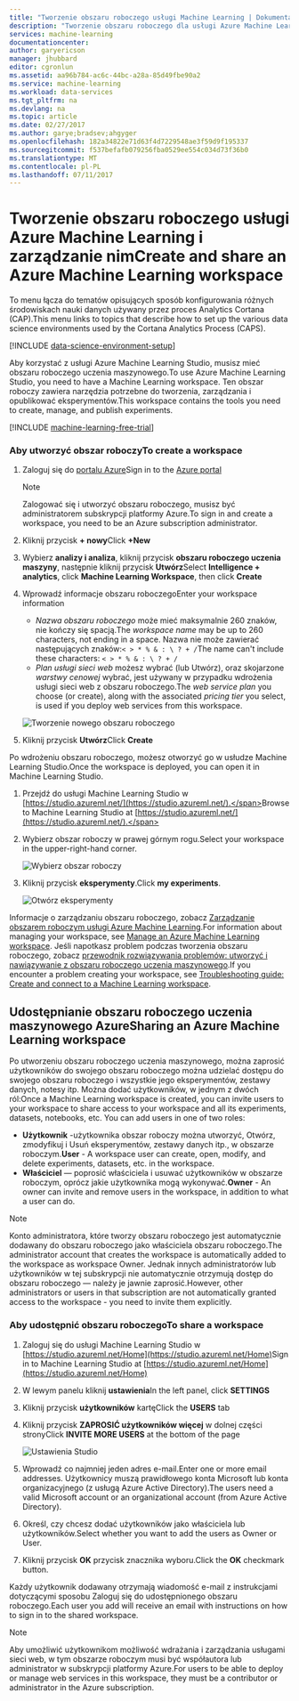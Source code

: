 ```yaml
---
title: "Tworzenie obszaru roboczego usługi Machine Learning | Dokumentacja firmy Microsoft"
description: "Tworzenie obszaru roboczego dla usługi Azure Machine Learning Studio"
services: machine-learning
documentationcenter: 
author: garyericson
manager: jhubbard
editor: cgronlun
ms.assetid: aa96b784-ac6c-44bc-a28a-85d49fbe90a2
ms.service: machine-learning
ms.workload: data-services
ms.tgt_pltfrm: na
ms.devlang: na
ms.topic: article
ms.date: 02/27/2017
ms.author: garye;bradsev;ahgyger
ms.openlocfilehash: 182a34822e71d63f4d7229548ae3f59d9f195337
ms.sourcegitcommit: f537befafb079256fba0529ee554c034d73f36b0
ms.translationtype: MT
ms.contentlocale: pl-PL
ms.lasthandoff: 07/11/2017
---
```

# <a name="create-and-share-an-azure-machine-learning-workspace"></a><span data-ttu-id="6caa1-103">Tworzenie obszaru roboczego usługi Azure Machine Learning i zarządzanie nim</span><span class="sxs-lookup"><span data-stu-id="6caa1-103">Create and share an Azure Machine Learning workspace</span></span>
<span data-ttu-id="6caa1-104">To menu łącza do tematów opisujących sposób konfigurowania różnych środowiskach nauki danych używany przez proces Analytics Cortana (CAP).</span><span class="sxs-lookup"><span data-stu-id="6caa1-104">This menu links to topics that describe how to set up the various data science environments used by the Cortana Analytics Process (CAPS).</span></span>

[!INCLUDE [data-science-environment-setup](../../includes/cap-setup-environments.md)]

<span data-ttu-id="6caa1-105">Aby korzystać z usługi Azure Machine Learning Studio, musisz mieć obszaru roboczego uczenia maszynowego.</span><span class="sxs-lookup"><span data-stu-id="6caa1-105">To use Azure Machine Learning Studio, you need to have a Machine Learning workspace.</span></span> <span data-ttu-id="6caa1-106">Ten obszar roboczy zawiera narzędzia potrzebne do tworzenia, zarządzania i opublikować eksperymentów.</span><span class="sxs-lookup"><span data-stu-id="6caa1-106">This workspace contains the tools you need to create, manage, and publish experiments.</span></span>

[!INCLUDE [machine-learning-free-trial](../../includes/machine-learning-free-trial.md)]

### <a name="to-create-a-workspace"></a><span data-ttu-id="6caa1-107">Aby utworzyć obszar roboczy</span><span class="sxs-lookup"><span data-stu-id="6caa1-107">To create a workspace</span></span>
1. <span data-ttu-id="6caa1-108">Zaloguj się do [portalu Azure](https://portal.azure.com/)</span><span class="sxs-lookup"><span data-stu-id="6caa1-108">Sign in to the [Azure portal](https://portal.azure.com/)</span></span>

    > [!NOTE]
    > <span data-ttu-id="6caa1-109">Zalogować się i utworzyć obszaru roboczego, musisz być administratorem subskrypcji platformy Azure.</span><span class="sxs-lookup"><span data-stu-id="6caa1-109">To sign in and create a workspace, you need to be an Azure subscription administrator.</span></span> 
    >
    > 

2. <span data-ttu-id="6caa1-110">Kliknij przycisk **+ nowy**</span><span class="sxs-lookup"><span data-stu-id="6caa1-110">Click **+New**</span></span>

3. <span data-ttu-id="6caa1-111">Wybierz **analizy i analiza**, kliknij przycisk **obszaru roboczego uczenia maszyny**, następnie kliknij przycisk **Utwórz**</span><span class="sxs-lookup"><span data-stu-id="6caa1-111">Select **Intelligence + analytics**, click **Machine Learning Workspace**, then click **Create**</span></span>

4. <span data-ttu-id="6caa1-112">Wprowadź informacje obszaru roboczego</span><span class="sxs-lookup"><span data-stu-id="6caa1-112">Enter your workspace information</span></span>

    - <span data-ttu-id="6caa1-113">*Nazwa obszaru roboczego* może mieć maksymalnie 260 znaków, nie kończy się spacją.</span><span class="sxs-lookup"><span data-stu-id="6caa1-113">The *workspace name* may be up to 260 characters, not ending in a space.</span></span> <span data-ttu-id="6caa1-114">Nazwa nie może zawierać następujących znaków:`< > * % & : \ ? + /`</span><span class="sxs-lookup"><span data-stu-id="6caa1-114">The name can't include these characters: `< > * % & : \ ? + /`</span></span>
    - <span data-ttu-id="6caa1-115">*Plan usługi sieci web* możesz wybrać (lub Utwórz), oraz skojarzone *warstwy cenowej* wybrać, jest używany w przypadku wdrożenia usługi sieci web z obszaru roboczego.</span><span class="sxs-lookup"><span data-stu-id="6caa1-115">The *web service plan* you choose (or create), along with the associated *pricing tier* you select, is used if you deploy web services from this workspace.</span></span>

    ![Tworzenie nowego obszaru roboczego](media/machine-learning-create-workspace/create-new-workspace.png)

5. <span data-ttu-id="6caa1-117">Kliknij przycisk **Utwórz**</span><span class="sxs-lookup"><span data-stu-id="6caa1-117">Click **Create**</span></span>

<span data-ttu-id="6caa1-118">Po wdrożeniu obszaru roboczego, możesz otworzyć go w usłudze Machine Learning Studio.</span><span class="sxs-lookup"><span data-stu-id="6caa1-118">Once the workspace is deployed, you can open it in Machine Learning Studio.</span></span>

1. <span data-ttu-id="6caa1-119">Przejdź do usługi Machine Learning Studio w [https://studio.azureml.net/](https://studio.azureml.net/).</span><span class="sxs-lookup"><span data-stu-id="6caa1-119">Browse to Machine Learning Studio at [https://studio.azureml.net/](https://studio.azureml.net/).</span></span>

2. <span data-ttu-id="6caa1-120">Wybierz obszar roboczy w prawej górnym rogu.</span><span class="sxs-lookup"><span data-stu-id="6caa1-120">Select your workspace in the upper-right-hand corner.</span></span>

    ![Wybierz obszar roboczy](media/machine-learning-create-workspace/open-workspace.png)

3. <span data-ttu-id="6caa1-122">Kliknij przycisk **eksperymenty**.</span><span class="sxs-lookup"><span data-stu-id="6caa1-122">Click **my experiments**.</span></span>

    ![Otwórz eksperymenty](media/machine-learning-create-workspace/my-experiments.png)

<span data-ttu-id="6caa1-124">Informacje o zarządzaniu obszaru roboczego, zobacz [Zarządzanie obszarem roboczym usługi Azure Machine Learning](machine-learning-manage-workspace.md).</span><span class="sxs-lookup"><span data-stu-id="6caa1-124">For information about managing your workspace, see [Manage an Azure Machine Learning workspace](machine-learning-manage-workspace.md).</span></span>
<span data-ttu-id="6caa1-125">Jeśli napotkasz problem podczas tworzenia obszaru roboczego, zobacz [przewodnik rozwiązywania problemów: utworzyć i nawiązywanie z obszaru roboczego uczenia maszynowego](machine-learning-troubleshooting-creating-ml-workspace.md).</span><span class="sxs-lookup"><span data-stu-id="6caa1-125">If you encounter a problem creating your workspace, see [Troubleshooting guide: Create and connect to a Machine Learning workspace](machine-learning-troubleshooting-creating-ml-workspace.md).</span></span>


## <a name="sharing-an-azure-machine-learning-workspace"></a><span data-ttu-id="6caa1-126">Udostępnianie obszaru roboczego uczenia maszynowego Azure</span><span class="sxs-lookup"><span data-stu-id="6caa1-126">Sharing an Azure Machine Learning workspace</span></span>
<span data-ttu-id="6caa1-127">Po utworzeniu obszaru roboczego uczenia maszynowego, można zaprosić użytkowników do swojego obszaru roboczego można udzielać dostępu do swojego obszaru roboczego i wszystkie jego eksperymentów, zestawy danych, notesy itp. Można dodać użytkowników, w jednym z dwóch ról:</span><span class="sxs-lookup"><span data-stu-id="6caa1-127">Once a Machine Learning workspace is created, you can invite users to your workspace to share access to your workspace and all its experiments, datasets, notebooks, etc. You can add users in one of two roles:</span></span>

* <span data-ttu-id="6caa1-128">**Użytkownik** -użytkownika obszar roboczy można utworzyć, Otwórz, zmodyfikuj i Usuń eksperymentów, zestawy danych itp., w obszarze roboczym.</span><span class="sxs-lookup"><span data-stu-id="6caa1-128">**User** - A workspace user can create, open, modify, and delete experiments, datasets, etc. in the workspace.</span></span>
* <span data-ttu-id="6caa1-129">**Właściciel** — poprosić właściciela i usuwać użytkowników w obszarze roboczym, oprócz jakie użytkownika mogą wykonywać.</span><span class="sxs-lookup"><span data-stu-id="6caa1-129">**Owner** - An owner can invite and remove users in the workspace, in addition to what a user can do.</span></span>

> [!NOTE]
> <span data-ttu-id="6caa1-130">Konto administratora, które tworzy obszaru roboczego jest automatycznie dodawany do obszaru roboczego jako właściciela obszaru roboczego.</span><span class="sxs-lookup"><span data-stu-id="6caa1-130">The administrator account that creates the workspace is automatically added to the workspace as workspace Owner.</span></span> <span data-ttu-id="6caa1-131">Jednak innych administratorów lub użytkowników w tej subskrypcji nie automatycznie otrzymują dostęp do obszaru roboczego — należy je jawnie zaprosić.</span><span class="sxs-lookup"><span data-stu-id="6caa1-131">However, other administrators or users in that subscription are not automatically granted access to the workspace - you need to invite them explicitly.</span></span>
> 
> 

### <a name="to-share-a-workspace"></a><span data-ttu-id="6caa1-132">Aby udostępnić obszaru roboczego</span><span class="sxs-lookup"><span data-stu-id="6caa1-132">To share a workspace</span></span>

1. <span data-ttu-id="6caa1-133">Zaloguj się do usługi Machine Learning Studio w [https://studio.azureml.net/Home](https://studio.azureml.net/Home)</span><span class="sxs-lookup"><span data-stu-id="6caa1-133">Sign in to Machine Learning Studio at [https://studio.azureml.net/Home](https://studio.azureml.net/Home)</span></span>

2. <span data-ttu-id="6caa1-134">W lewym panelu kliknij **ustawienia**</span><span class="sxs-lookup"><span data-stu-id="6caa1-134">In the left panel, click **SETTINGS**</span></span>

3. <span data-ttu-id="6caa1-135">Kliknij przycisk **użytkowników** kartę</span><span class="sxs-lookup"><span data-stu-id="6caa1-135">Click the **USERS** tab</span></span>

4. <span data-ttu-id="6caa1-136">Kliknij przycisk **ZAPROSIĆ użytkowników więcej** w dolnej części strony</span><span class="sxs-lookup"><span data-stu-id="6caa1-136">Click **INVITE MORE USERS** at the bottom of the page</span></span>

    ![Ustawienia Studio](media/machine-learning-create-workspace/settings.png)

5. <span data-ttu-id="6caa1-138">Wprowadź co najmniej jeden adres e-mail.</span><span class="sxs-lookup"><span data-stu-id="6caa1-138">Enter one or more email addresses.</span></span> <span data-ttu-id="6caa1-139">Użytkownicy muszą prawidłowego konta Microsoft lub konta organizacyjnego (z usługą Azure Active Directory).</span><span class="sxs-lookup"><span data-stu-id="6caa1-139">The users need a valid Microsoft account or an organizational account (from Azure Active Directory).</span></span>

6. <span data-ttu-id="6caa1-140">Określ, czy chcesz dodać użytkowników jako właściciela lub użytkowników.</span><span class="sxs-lookup"><span data-stu-id="6caa1-140">Select whether you want to add the users as Owner or User.</span></span>

7. <span data-ttu-id="6caa1-141">Kliknij przycisk **OK** przycisk znacznika wyboru.</span><span class="sxs-lookup"><span data-stu-id="6caa1-141">Click the **OK** checkmark button.</span></span>

<span data-ttu-id="6caa1-142">Każdy użytkownik dodawany otrzymają wiadomość e-mail z instrukcjami dotyczącymi sposobu Zaloguj się do udostępnionego obszaru roboczego.</span><span class="sxs-lookup"><span data-stu-id="6caa1-142">Each user you add will receive an email with instructions on how to sign in to the shared workspace.</span></span>

> [!NOTE]
> <span data-ttu-id="6caa1-143">Aby umożliwić użytkownikom możliwość wdrażania i zarządzania usługami sieci web, w tym obszarze roboczym musi być współautora lub administrator w subskrypcji platformy Azure.</span><span class="sxs-lookup"><span data-stu-id="6caa1-143">For users to be able to deploy or manage web services in this workspace, they must be a contributor or administrator in the Azure subscription.</span></span> 



